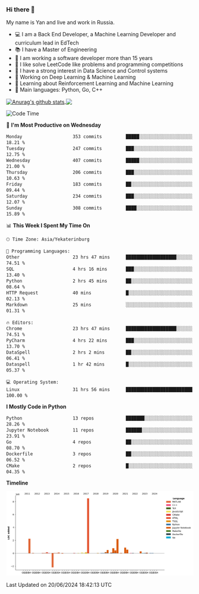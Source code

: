 ### Hi there 👋

My name is Yan and live and work in Russia.

- 💻 I am a Back End Developer, a Machine Learning Developer and curriculum lead in EdTech
- 📚 I have a Master of Engineering
- 🤔 I am working a software developer more than 15 years
- 🌱 I like solve LeetCode like problems and programming competitions
- 📝 I have a strong interest in Data Science and Control systems
- 🔭 Working on Deep Learning & Machine Learning
- 🌱 Learning about Reinforcement Learning and Machine Learning
- 🌟 Main languages: Python, Go, C++

<!--


**yanchick/yanchick** is a ✨ _special_ ✨ repository because its `README.md` (this file) appears on your GitHub profile.

Here are some ideas to get you started:

- I am a self taught Full Stack Developer and a Machine Learning Developer
- 🌱 I’m currently learning ...
- 👯 I’m looking to collaborate on ...
- 🤔 I’m looking for help with ...
- 💬 Ask me about ...
- 📫 How to reach me: ...
- 😄 Pronouns: ...
- ⚡ Fun fact: ...

-->


<a href="https://github.com/anuraghazra/github-readme-stats">
    <img align="center" src="https://github-readme-stats.vercel.app/api?username=yanchick&count_private=true" alt="Anurag's github stats" />
</a>
<a href="https://github.com/anuraghazra/github-readme-stats">
    <img align="center" src="https://github-readme-stats.vercel.app/api/top-langs/?username=yanchick&hide=javascript,html,CSS" />
</a>

<!--START_SECTION:waka-->
![Code Time](http://img.shields.io/badge/Code%20Time-2%2C058%20hrs%2027%20mins-blue)

📅 **I'm Most Productive on Wednesday** 

```text
Monday                   353 commits         █████░░░░░░░░░░░░░░░░░░░░   18.21 % 
Tuesday                  247 commits         ███░░░░░░░░░░░░░░░░░░░░░░   12.75 % 
Wednesday                407 commits         █████░░░░░░░░░░░░░░░░░░░░   21.00 % 
Thursday                 206 commits         ███░░░░░░░░░░░░░░░░░░░░░░   10.63 % 
Friday                   183 commits         ██░░░░░░░░░░░░░░░░░░░░░░░   09.44 % 
Saturday                 234 commits         ███░░░░░░░░░░░░░░░░░░░░░░   12.07 % 
Sunday                   308 commits         ████░░░░░░░░░░░░░░░░░░░░░   15.89 % 
```


📊 **This Week I Spent My Time On** 

```text
🕑︎ Time Zone: Asia/Yekaterinburg

💬 Programming Languages: 
Other                    23 hrs 47 mins      ███████████████████░░░░░░   74.51 % 
SQL                      4 hrs 16 mins       ███░░░░░░░░░░░░░░░░░░░░░░   13.40 % 
Python                   2 hrs 45 mins       ██░░░░░░░░░░░░░░░░░░░░░░░   08.64 % 
HTTP Request             40 mins             █░░░░░░░░░░░░░░░░░░░░░░░░   02.13 % 
Markdown                 25 mins             ░░░░░░░░░░░░░░░░░░░░░░░░░   01.31 % 

🔥 Editors: 
Chrome                   23 hrs 47 mins      ███████████████████░░░░░░   74.51 % 
PyCharm                  4 hrs 22 mins       ███░░░░░░░░░░░░░░░░░░░░░░   13.70 % 
DataSpell                2 hrs 2 mins        ██░░░░░░░░░░░░░░░░░░░░░░░   06.41 % 
Dataspell                1 hr 42 mins        █░░░░░░░░░░░░░░░░░░░░░░░░   05.37 % 

💻 Operating System: 
Linux                    31 hrs 56 mins      █████████████████████████   100.00 % 
```

**I Mostly Code in Python** 

```text
Python                   13 repos            ███████░░░░░░░░░░░░░░░░░░   28.26 % 
Jupyter Notebook         11 repos            ██████░░░░░░░░░░░░░░░░░░░   23.91 % 
Go                       4 repos             ██░░░░░░░░░░░░░░░░░░░░░░░   08.70 % 
Dockerfile               3 repos             ██░░░░░░░░░░░░░░░░░░░░░░░   06.52 % 
CMake                    2 repos             █░░░░░░░░░░░░░░░░░░░░░░░░   04.35 % 
```



**Timeline**

![Lines of Code chart](https://raw.githubusercontent.com/yanchick/yanchick/main/assets/bar_graph.png)


 Last Updated on 20/06/2024 18:42:13 UTC
<!--END_SECTION:waka-->

